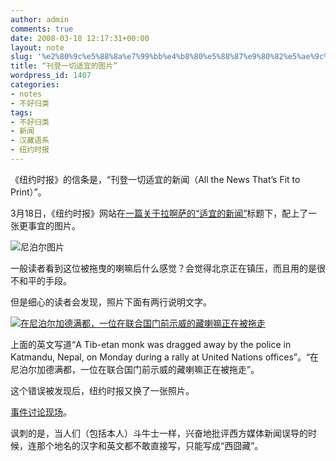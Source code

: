 ```yaml
---
author: admin
comments: true
date: 2008-03-18 12:17:31+00:00
layout: note
slug: '%e2%80%9c%e5%88%8a%e7%99%bb%e4%b8%80%e5%88%87%e9%80%82%e5%ae%9c%e7%9a%84%e5%9b%be%e7%89%87%e2%80%9d'
title: “刊登一切适宜的图片”
wordpress_id: 1407
categories:
- notes
- 不好归类
tags:
- 不好归类
- 新闻
- 汉藏语系
- 纽约时报
---
```


《纽约时报》的信条是，“刊登一切适宜的新闻（All the News That’s Fit to Print）”。

3月18日，《纽约时报》网站在[一篇关于拉啊萨的“适宜的新闻”](http://www.nytimes.com/2008/03/18/world/asia/18china.html?r=1&hp&oref=slogin)标题下，配上了一张更事宜的图片。

![尼泊尔图片](http://pic.yupoo.com/ctb.my/5798454324fa/medium.jpg)

一般读者看到这位被拖曳的喇嘛后什么感觉？会觉得北京正在镇压，而且用的是很不和平的手段。

但是细心的读者会发现，照片下面有两行说明文字。

[![在尼泊尔加德满都，一位在联合国门前示威的藏喇嘛正在被拖走](http://pic.yupoo.com/ctb.my/46907543249c/medium.jpg)](http://pic.yupoo.com/ctb.my/46907543249c/c0nrrp6w.jpg)

上面的英文写道“A Tib-etan monk was dragged away by the police in Katmandu, Nepal, on Monday during a rally at United Nations offices”。“在尼泊尔加德满都，一位在联合国门前示威的藏喇嘛正在被拖走”。

这个错误被发现后，纽约时报又换了一张照片。

[事件讨论现场](http://www.newsmth.net/bbstcon.php?board=MilitaryView&gid=429011)。

讽刺的是，当人们（包括本人）斗牛士一样，兴奋地批评西方媒体新闻误导的时候，连那个地名的汉字和英文都不敢直接写，只能写成“西囧藏”。
